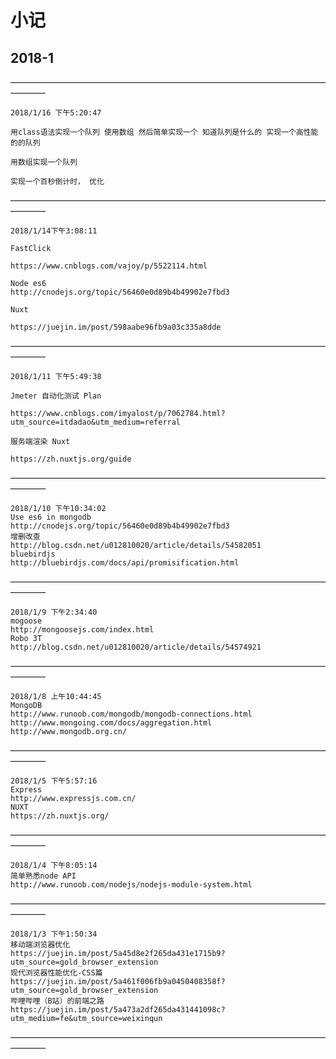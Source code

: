 
# 小记

## 2018-1

————————————————————————————————————————
```
2018/1/16 下午5:20:47

用class语法实现一个队列 使用数组 然后简单实现一个 知道队列是什么的 实现一个高性能的的队列

用数组实现一个队列

实现一个百秒倒计时， 优化
```
————————————————————————————————————————
```
2018/1/14下午3:08:11

FastClick

https://www.cnblogs.com/vajoy/p/5522114.html

Node es6	 
http://cnodejs.org/topic/56460e0d89b4b49902e7fbd3

Nuxt

https://juejin.im/post/598aabe96fb9a03c335a8dde
```
————————————————————————————————————————
```
2018/1/11 下午5:49:38

Jmeter 自动化测试 Plan

https://www.cnblogs.com/imyalost/p/7062784.html?utm_source=itdadao&utm_medium=referral

服务端渲染 Nuxt

https://zh.nuxtjs.org/guide
```
————————————————————————————————————————
```
2018/1/10 下午10:34:02
Use es6 in mongodb
http://cnodejs.org/topic/56460e0d89b4b49902e7fbd3
增删改查
http://blog.csdn.net/u012810020/article/details/54582051
bluebirdjs
http://bluebirdjs.com/docs/api/promisification.html
```
————————————————————————————————————————
```
2018/1/9 下午2:34:40
mogoose
http://mongoosejs.com/index.html
Robo 3T
http://blog.csdn.net/u012810020/article/details/54574921
```
————————————————————————————————————————
```
2018/1/8 上午10:44:45
MongoDB
http://www.runoob.com/mongodb/mongodb-connections.html
http://www.mongoing.com/docs/aggregation.html
http://www.mongodb.org.cn/	
```
————————————————————————————————————————
```
2018/1/5 下午5:57:16
Express
http://www.expressjs.com.cn/
NUXT
https://zh.nuxtjs.org/
```
————————————————————————————————————————
```
2018/1/4 下午8:05:14
简单熟悉node API
http://www.runoob.com/nodejs/nodejs-module-system.html
```
————————————————————————————————————————
```
2018/1/3 下午1:50:34
移动端浏览器优化
https://juejin.im/post/5a45d8e2f265da431e1715b9?utm_source=gold_browser_extension
现代浏览器性能优化-CSS篇
https://juejin.im/post/5a461f006fb9a0450408358f?utm_source=gold_browser_extension
哔哩哔哩（B站）的前端之路
https://juejin.im/post/5a473a2df265da431441098c?utm_medium=fe&utm_source=weixinqun
```
————————————————————————————————————————
